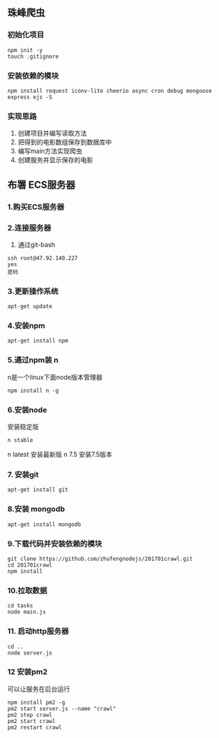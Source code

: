 ## 珠峰爬虫
### 初始化项目
```
npm init -y
touch .gitignore
```

### 安装依赖的模块
```
npm install request iconv-lite cheerio async cron debug mongoose express ejs -S
```

### 实现思路
1. 创建项目并编写读取方法
2. 把得到的电影数组保存到数据库中
3. 编写main方法实现爬虫
4. 创建服务并显示保存的电影

## 布署 ECS服务器
### 1.购买ECS服务器
### 2.连接服务器
1. 通过git-bash
```
ssh root@47.92.140.227
yes
密码
```

### 3.更新操作系统
```
apt-get update
```

### 4.安装npm
```
apt-get install npm
```

### 5.通过npm装 n
n是一个linux下面node版本管理器
```
npm install n -g
```

### 6.安装node
安装稳定版

```
n stable
```

n latest 安装最新版
n 7.5 安装7.5版本

### 7. 安装git
```
apt-get install git
```
### 8.安装 mongodb
```
apt-get install mongodb
```

### 9.下载代码并安装依赖的模块
```
git clone https://github.com/zhufengnodejs/201701crawl.git
cd 201701crawl
npm install
```
### 10.拉取数据
```
cd tasks
node main.js
```
### 11. 启动http服务器
```
cd ..
node server.js
```

### 12 安装pm2
可以让服务在后台运行
```
npm install pm2 -g
pm2 start server.js --name "crawl"
pm2 stop crawl
pm2 start crawl
pm2 restart crawl
```
